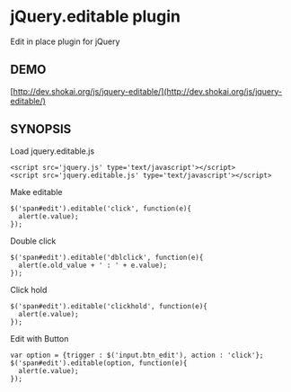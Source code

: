 jQuery.editable plugin
======================
Edit in place plugin for jQuery

DEMO
----
[http://dev.shokai.org/js/jquery-editable/](http://dev.shokai.org/js/jquery-editable/)

SYNOPSIS
--------

Load jquery.editable.js

    <script src='jquery.js' type='text/javascript'></script>
    <script src='jquery.editable.js' type='text/javascript'></script>


Make editable

    $('span#edit').editable('click', function(e){
      alert(e.value);
    });


Double click

    $('span#edit').editable('dblclick', function(e){
      alert(e.old_value + ' : ' + e.value);
    });


Click hold

    $('span#edit').editable('clickhold', function(e){
      alert(e.value);
    });


Edit with Button

    var option = {trigger : $('input.btn_edit'), action : 'click'};
    $('span#edit').editable(option, function(e){
      alert(e.value);
    });
